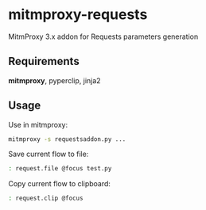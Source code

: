 # mitmproxy-requests

MitmProxy 3.x addon for Requests parameters generation


## Requirements

**mitmproxy**, pyperclip, jinja2


## Usage

Use in mitmproxy:

```sh
mitmproxy -s requestsaddon.py ...
```

Save current flow to file:

```sh
: request.file @focus test.py
```

Copy current flow to clipboard:

```sh
: request.clip @focus
```
